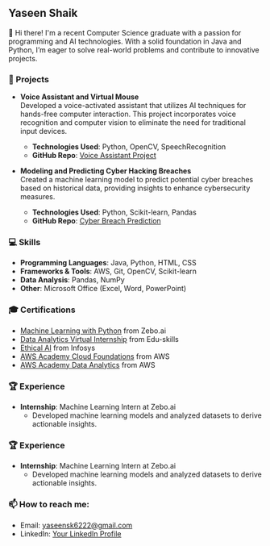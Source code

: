 ## Yaseen Shaik
👋 Hi there! I'm a recent Computer Science graduate with a passion for programming and AI technologies. With a solid foundation in Java and Python, I’m eager to solve real-world problems and contribute to innovative projects.
### 🚀 Projects

- **Voice Assistant and Virtual Mouse**  
  Developed a voice-activated assistant that utilizes AI techniques for hands-free computer interaction. This project incorporates voice recognition and computer vision to eliminate the need for traditional input devices.
  - **Technologies Used**: Python, OpenCV, SpeechRecognition
  - **GitHub Repo**: [Voice Assistant Project](link-to-repo)

- **Modeling and Predicting Cyber Hacking Breaches**  
  Created a machine learning model to predict potential cyber breaches based on historical data, providing insights to enhance cybersecurity measures.
  - **Technologies Used**: Python, Scikit-learn, Pandas
  - **GitHub Repo**: [Cyber Breach Prediction](link-to-repo)
### 💻 Skills
- **Programming Languages**: Java, Python, HTML, CSS
- **Frameworks & Tools**: AWS, Git, OpenCV, Scikit-learn
- **Data Analysis**: Pandas, NumPy
- **Other**: Microsoft Office (Excel, Word, PowerPoint)
### 🎓 Certifications
- [Machine Learning with Python](link-to-certification) from Zebo.ai
- [Data Analytics Virtual Internship](link-to-certification) from Edu-skills
- [Ethical AI](link-to-certification) from Infosys
- [AWS Academy Cloud Foundations](link-to-certification) from AWS
- [AWS Academy Data Analytics](link-to-certification) from AWS
### 🏆 Experience
- **Internship**: Machine Learning Intern at Zebo.ai
  - Developed machine learning models and analyzed datasets to derive actionable insights.
### 🏆 Experience
- **Internship**: Machine Learning Intern at Zebo.ai
  - Developed machine learning models and analyzed datasets to derive actionable insights.
### 📫 How to reach me:
- Email: yaseensk6222@gmail.com
- LinkedIn: [Your LinkedIn Profile](your-linkedin-url)
